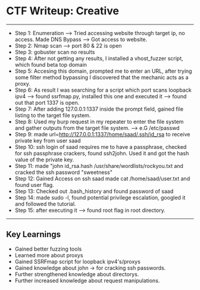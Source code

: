 # CTF Writeup: Creative

---

- Step 1: Enumeration --> Tried accessing website through target ip, no access.
Made DNS Bypass --> Got access to website.
- Step 2: Nmap scan --> port 80 & 22 is open
- Step 3: gobuster scan no results
- Step 4: After not getting any results, I installed a vhost_fuzzer script, 
which found beta top domain
- Step 5: Accesing this domain, prompted me to enter an URL, after trying
some filter method bypassing I discovered that the mechanic acts as a proxy.
- Step 6: As result I was searching for a script which port scans loopback ipv4
--> found ssrfmap.py, installed this one and executed it --> found out that port 1337 is open.
- Step 7: After adding 127.0.0.1:1337 inside the prompt field, gained file listing
to the target file system.
- Step 8: Used my burp request in my repeater to enter the file system and
gather outputs from the target file system. --> e.G /etc/passwd
- Step 9: made url=http://127.0.0.1:1337/home/saad/.ssh/id_rsa to receive
private key from user saad
- Step 10: ssh login of saad requires me to have a passphrase, checked for
ssh passphrase crackers, found ssh2john. Used it and got the hash value of the
private key.
- Step 11: made "john id_rsa.hash /usr/share/wordlists/rockyou.txt and cracked
the ssh password "sweetness"
- Step 12: Gained Access on ssh saad made cat /home/saad/user.txt and found user flag.
- Step 13: Checked out .bash_history and found password of saad
- Step 14: made sudo -l, found potential privilege escalation,
googled it and followed the tutorial.
- Step 15: after executing it --> found root flag in root directory.

---

## Key Learnings

- Gained better fuzzing tools
- Learned more about proxys
- Gained SSRFmap script for loopback ipv4's/proxys
- Gained knowledge about john -> for cracking ssh passwords.
- Further strengthened knowledge about directorys.
- Further increased knowledge about request manipulations.
